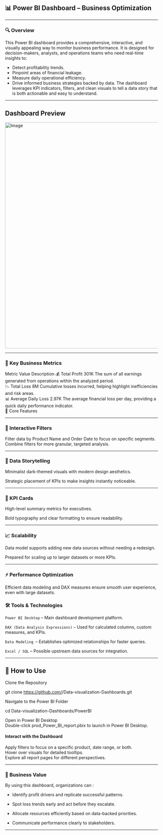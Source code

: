 

## 📊 Power BI Dashboard – Business Optimization

---

### 🔍 Overview

This Power BI dashboard provides a comprehensive, interactive, and visually appealing way to monitor business performance.
It is designed for decision-makers, analysts, and operations teams who need real-time insights to:

- Detect profitability trends.
- Pinpoint areas of financial leakage.
- Measure daily operational efficiency.
- Drive informed business strategies backed by data.
The dashboard leverages KPI indicators, filters, and clean visuals to tell a data story that is both actionable and easy to understand.

---

## Dashboard Preview
<img width="1778" height="745" alt="Image" src="https://github.com/user-attachments/assets/e00b987f-0ea5-4dfa-9bf4-a4be26d69c67" />

---

### 📌 Key Business Metrics
Metric	Value	Description
💰 Total Profit	301K	The sum of all earnings generated from operations within the analyzed period.\
📉 Total Loss	8M	Cumulative losses incurred, helping highlight inefficiencies and risk areas.\
📊 Average Daily Loss	2.97K	The average financial loss per day, providing a quick daily performance indicator.\
🎯 Core Features

---

### 🔎 Interactive Filters

Filter data by Product Name and Order Date to focus on specific segments.\
Combine filters for more granular, targeted analysis.

---

### 📖 Data Storytelling

Minimalist dark-themed visuals with modern design aesthetics.

Strategic placement of KPIs to make insights instantly noticeable.

---

### 📌 KPI Cards

High-level summary metrics for executives.

Bold typography and clear formatting to ensure readability.

---

### 📈 Scalability

Data model supports adding new data sources without needing a redesign.

Prepared for scaling up to larger datasets or more KPIs.

---

### ⚡ Performance Optimization

Efficient data modeling and DAX measures ensure smooth user experience, even with large datasets.

### 🛠 Tools & Technologies

`Power BI Desktop` – Main dashboard development platform.

`DAX (Data Analysis Expressions)` – Used for calculated columns, custom measures, and KPIs.

`Data Modeling `– Establishes optimized relationships for faster queries.

`Excel / SQL` – Possible upstream data sources for integration.

---

## 🚀 How to Use

Clone the Repository

git clone https://github.com/<your-username>/Data-visualization-Dashboards.git


Navigate to the Power BI Folder

cd Data-visualization-Dashboards/PowerBI


Open in Power BI Desktop\
Double-click prod_Power_BI_report.pbix to launch in Power BI Desktop.

 #### Interact with the Dashboard
Apply filters to focus on a specific product, date range, or both.\
Hover over visuals for detailed tooltips.\
Explore all report pages for different perspectives.

---

### 📢 Business Value

By using this dashboard, organizations can :

- Identify profit drivers and replicate successful patterns.

- Spot loss trends early and act before they escalate.

- Allocate resources efficiently based on data-backed priorities.

- Communicate performance clearly to stakeholders.

---
